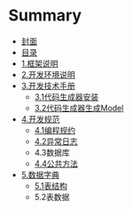 # Summary

* [封面](README.md)
* [目录](chapter1.md)
* [1.框架说明](1kuang-jia-shuo-ming.md)
* [2.开发环境说明](2kai-fa-huan-jing-shuo-ming.md)
* [3.开发技术手册](3kai-fa-ji-zhu-shou-ce.md)
  * [3.1代码生成器安装](3kai-fa-ji-zhu-shou-ce/31dai-ma-sheng-cheng-qi-an-zhuang.md)
  * [3.2代码生成器生成Model](3kai-fa-ji-zhu-shou-ce/32dai-ma-sheng-cheng-qi-sheng-cheng-model.md)
* [4.开发规范](4kai-fa-gui-fan.md)
  * [4.1编程规约](4kai-fa-gui-fan/41bian-cheng-gui-yue.md)
  * [4.2异常日志](4kai-fa-gui-fan/42yi-chang-ri-zhi.md)
  * 4.3数据库
  * [4.4公共方法](4kai-fa-gui-fan/44gong-gong-fang-fa.md)
* [5.数据字典](5shu-ju-zi-dian.md)
  * [5.1表结构](5shu-ju-zi-dian/51biao-jie-gou.md)
  * 5.2表数据

